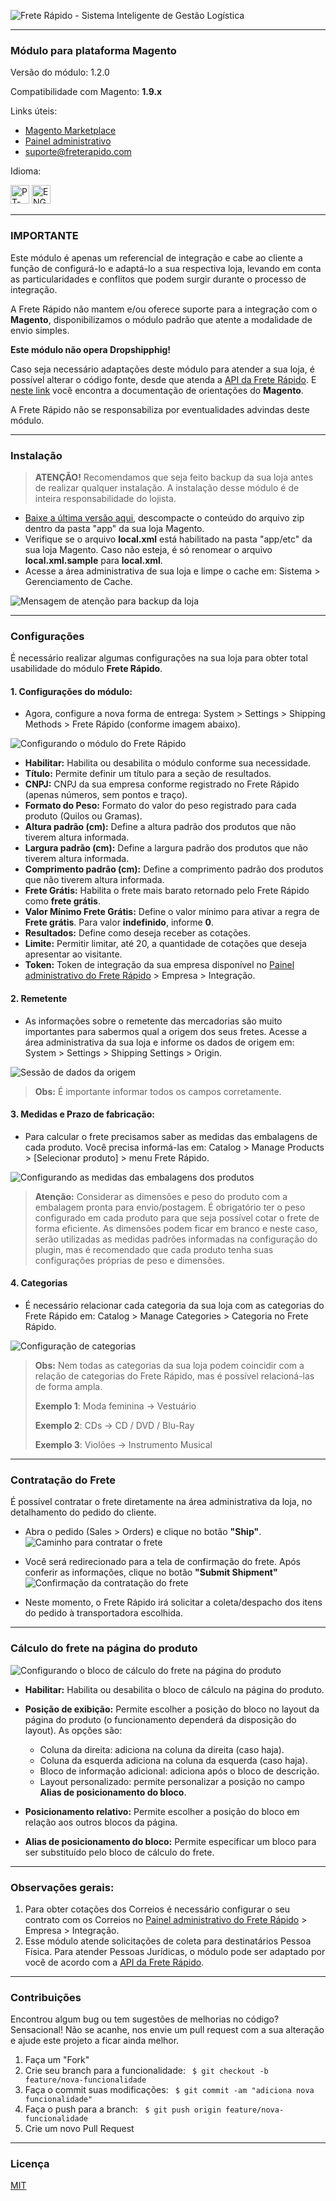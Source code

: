 ![Frete Rápido - Sistema Inteligente de Gestão Logística](https://freterapido.com/imgs/frete_rapido.png)

<hr>

### **Módulo para plataforma Magento**

Versão do módulo: 1.2.0

Compatibilidade com Magento: **1.9.x**

Links úteis:

- [Magento Marketplace][1]
- [Painel administrativo][2]
- [suporte@freterapido.com][3]


Idioma: 

[<img src="https://lipis.github.io/flag-icon-css/flags/4x3/br.svg" alt="PT-BR" height="30px" title="Portuguese-BR"/>][6] [<img src="https://lipis.github.io/flag-icon-css/flags/4x3/gb.svg" alt="ENG" height="30px" title="English"/>][7]

-------------

### IMPORTANTE

Este módulo é apenas um referencial de integração e cabe ao cliente a função de configurá-lo e adaptá-lo a sua respectiva loja, levando em conta as particularidades e conflitos que podem surgir durante o processo de integração.

A Frete Rápido não mantem e/ou oferece suporte para a integração com o **Magento**, disponibilizamos o módulo padrão que atente a modalidade de envio simples.

**Este módulo não opera Dropshipphig!**

Caso seja necessário adaptações deste módulo para atender a sua loja, é possível alterar o código fonte, desde que atenda a [API da Frete Rápido][9]. E [neste link][8] você encontra a documentação de orientações do **Magento**.

A Frete Rápido não se responsabiliza por eventualidades advindas deste módulo.

--------------

### Instalação

>**<i class="icon-attention"></i> ATENÇÃO!** Recomendamos que seja feito backup da sua loja antes de realizar qualquer instalação. A instalação desse módulo é de inteira responsabilidade do lojista.


- [Baixe a última versão aqui][4],  descompacte o conteúdo do arquivo zip dentro da pasta "app" da sua loja Magento.
- Verifique se o arquivo **local.xml** está habilitado na pasta "app/etc" da sua loja Magento. Caso não esteja, é só renomear o arquivo **local.xml.sample** para **local.xml**.
- Acesse a área administrativa de sua loja e limpe o cache em: Sistema > Gerenciamento de Cache.

![Mensagem de atenção para backup da loja](app/code/community/Freterapido/Freterapido/docs/img/attention_2.png "#FicaDica ;&#41;")

----------

### Configurações

É necessário realizar algumas configurações na sua loja para obter total usabilidade do módulo **Frete Rápido**.

#### 1. Configurações do módulo:

- Agora, configure a nova forma de entrega: System > Settings > Shipping Methods > Frete Rápido (conforme imagem abaixo).

![Configurando o módulo do Frete Rápido](app/code/community/Freterapido/Freterapido/docs/img/extension_settings.PNG "Configurações do módulo")

- **Habilitar:** Habilita ou desabilita o módulo conforme sua necessidade.
- **Título:** Permite definir um título para a seção de resultados.
- **CNPJ:** CNPJ da sua empresa conforme registrado no Frete Rápido (apenas números, sem pontos e traço).
- **Formato do Peso:** Formato do valor do peso registrado para cada produto (Quilos ou Gramas).
- **Altura padrão (cm):** Define a altura padrão dos produtos que não tiverem altura informada.
- **Largura padrão (cm):** Define a largura padrão dos produtos que não tiverem altura informada.
- **Comprimento padrão (cm):** Define a comprimento padrão dos produtos que não tiverem altura informada.
- **Frete Grátis:**  Habilita o frete mais barato retornado pelo Frete Rápido como **frete grátis**.
- **Valor Mínimo Frete Grátis:**  Define o valor mínimo para ativar a regra de **Frete grátis**. Para valor **indefinido**, informe **0**.
- **Resultados:** Define como deseja receber as cotações.
- **Limite:** Permitir limitar, até 20, a quantidade de cotações que deseja apresentar ao visitante.
- **Token:** Token de integração da sua empresa disponível no [Painel administrativo do Frete Rápido][2] > Empresa > Integração.

#### 2. Remetente

- As informações sobre o remetente das mercadorias são muito importantes para sabermos qual a origem dos seus fretes. Acesse a área administrativa da sua loja e informe os dados de origem em: System > Settings > Shipping Settings > Origin.

![Sessão de dados da origem](app/code/community/Freterapido/Freterapido/docs/img/origin_settings.PNG "Dados de origem")

> **Obs:** É importante informar todos os campos corretamente.

#### 3. Medidas e Prazo de fabricação:
- Para calcular o frete precisamos saber as medidas das embalagens de cada produto. Você precisa informá-las em: Catalog > Manage Products > [Selecionar produto] > menu Frete Rápido.

![Configurando as medidas das embalagens dos produtos](app/code/community/Freterapido/Freterapido/docs/img/iten_setting.PNG "Configuração de medidas dos produtos")

> **Atenção:** Considerar as dimensões e peso do produto com a embalagem pronta para envio/postagem.
> É obrigatório ter o peso configurado em cada produto para que seja possível cotar o frete de forma eficiente. As dimensões podem ficar em branco e neste caso, serão utilizadas as medidas padrões informadas na configuração do plugin, mas é recomendado que cada produto tenha suas configurações próprias de peso e dimensões.

#### 4. Categorias
- É necessário relacionar cada categoria da sua loja com as categorias do Frete Rápido em: Catalog > Manage Categories > Categoria no Frete Rápido.

![Configuração de categorias ](app/code/community/Freterapido/Freterapido/docs/img/categories_settings.PNG "Configuração de categorias")

> **Obs:** Nem todas as categorias da sua loja podem coincidir com a relação de categorias do Frete Rápido, mas é possível relacioná-las de forma ampla.
>
> **Exemplo 1**: Moda feminina -> Vestuário
>
> **Exemplo 2**: CDs -> CD / DVD / Blu-Ray
>
> **Exemplo 3**: Violões -> Instrumento Musical

--------

### Contratação do Frete
É possível contratar o frete diretamente na área administrativa da loja, no detalhamento do pedido do cliente.

* Abra o pedido (Sales > Orders) e clique no botão **"Ship"**.
![Caminho para contratar o frete](app/code/community/Freterapido/Freterapido/docs/img/order.png "Detalhamento do pedido")

* Você será redirecionado para a tela de confirmação do frete. Após conferir as informações, clique no botão **"Submit Shipment"**
![Confirmação da contratação do frete](app/code/community/Freterapido/Freterapido/docs/img/confirm_order.PNG "Detalhes do frete")
* Neste momento, o Frete Rápido irá solicitar a coleta/despacho dos itens do pedido à transportadora escolhida.

--------

### Cálculo do frete na página do produto
![Configurando o bloco de cálculo do frete na página do produto](app/code/community/Freterapido/Freterapido/docs/img/product_page_config.png "Configuração do bloco de cálculo do frete")

- **Habilitar:** Habilita ou desabilita o bloco de cálculo na página do produto.
- **Posição de exibição:** Permite escolher a posição do bloco no layout da página do produto (o funcionamento dependerá da disposição do layout). As opções são:
	- Coluna da direita: adiciona na coluna da direita (caso haja).
	- Coluna da esquerda adiciona na coluna da esquerda (caso haja).
	- Bloco de informação adicional: adiciona após o bloco de descrição.
	- Layout personalizado: permite personalizar a posição no campo **Alias de posicionamento do bloco**.

- **Posicionamento relativo:** Permite escolher a posição do bloco em relação aos outros blocos da página.
- **Alias de posicionamento do bloco:** Permite especificar um bloco para ser substituído pelo bloco de cálculo do frete.

--------

### Observações gerais:
1. Para obter cotações dos Correios é necessário configurar o seu contrato com os Correios no [Painel administrativo do Frete Rápido][2] > Empresa > Integração.
2. Esse módulo atende solicitações de coleta para destinatários Pessoa Física. Para atender Pessoas Jurídicas, o módulo pode ser adaptado por você de acordo com a [API da Frete Rápido][9].

--------

### Contribuições
Encontrou algum bug ou tem sugestões de melhorias no código? Sensacional! Não se acanhe, nos envie um pull request com a sua alteração e ajude este projeto a ficar ainda melhor.

1. Faça um "Fork"
2. Crie seu branch para a funcionalidade: ` $ git checkout -b feature/nova-funcionalidade`
3. Faça o commit suas modificações: ` $ git commit -am "adiciona nova funcionalidade"`
4. Faça o push para a branch: ` $ git push origin feature/nova-funcionalidade`
5. Crie um novo Pull Request

--------

### Licença
[MIT][5]


[1]: https://marketplace.magento.com/freterapido-frete-rapido.html "Magento Connect"
[2]: https://freterapido.com/painel/?origin=github_magento "Painel do Frete Rápido"
[3]: mailto:suporte@freterapido.com "E-mail para a galera super gente fina :)"
[4]: https://github.com/freterapido/freterapido_magento/archive/master.zip
[5]: https://github.com/freterapido/freterapido_magento/blob/master/LICENSE
[6]: https://github.com/freterapido/freterapido_magento/blob/master/README.md
[7]: https://github.com/freterapido/freterapido_magento/blob/master/README_EN.md
[8]: http://devdocs.magento.com/
[9]: https://www.freterapido.com/dev/

